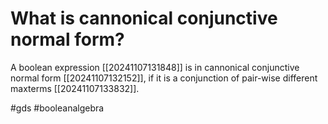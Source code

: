 # What is cannonical conjunctive normal form? 
A boolean expression [[20241107131848]] is in cannonical conjunctive normal form [[20241107132152]], if it is a conjunction of pair-wise different
maxterms [[20241107133832]].

#gds #booleanalgebra
